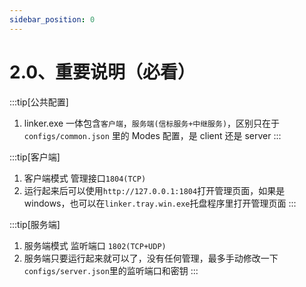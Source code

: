 ```yaml
---
sidebar_position: 0
---
```


# 2.0、重要说明（必看）

:::tip[公共配置]
1. linker.exe 一体包含`客户端`，`服务端(信标服务+中继服务)`，区别只在于 `configs/common.json` 里的 Modes 配置，是 client 还是 server
:::

:::tip[客户端]
1. 客户端模式 管理接口`1804(TCP)`
2. 运行起来后可以使用`http://127.0.0.1:1804`打开管理页面，如果是windows，也可以在`linker.tray.win.exe`托盘程序里打开管理页面
:::

:::tip[服务端]
1. 服务端模式 监听端口 `1802(TCP+UDP)`
2. 服务端只要运行起来就可以了，没有任何管理，最多手动修改一下`configs/server.json`里的监听端口和密钥
:::